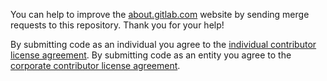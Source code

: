 You can help to improve the [about.gitlab.com](https://about.gitlab.com/) website by sending merge requests to this repository. Thank you for your help!

By submitting code as an individual you agree to the [individual contributor license agreement](doc/legal/individual_contributor_license_agreement.md).
By submitting code as an entity you agree to the [corporate contributor license agreement](doc/legal/corporate_contributor_license_agreement.md).
